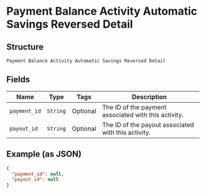 
# Payment Balance Activity Automatic Savings Reversed Detail

## Structure

`Payment Balance Activity Automatic Savings Reversed Detail`

## Fields

| Name | Type | Tags | Description |
|  --- | --- | --- | --- |
| `payment_id` | `String` | Optional | The ID of the payment associated with this activity. |
| `payout_id` | `String` | Optional | The ID of the payout associated with this activity. |

## Example (as JSON)

```json
{
  "payment_id": null,
  "payout_id": null
}
```

